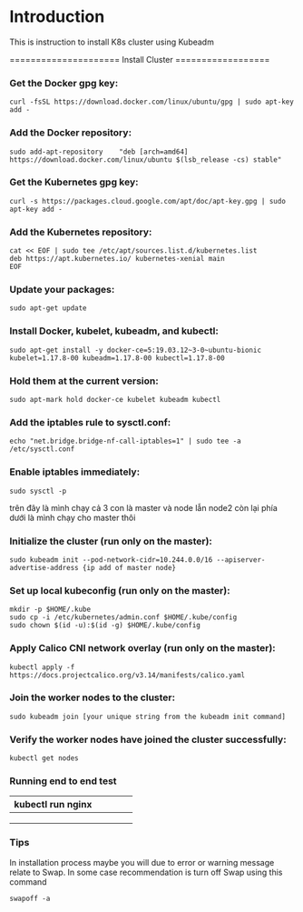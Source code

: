 # Introduction 
This is instruction to install K8s cluster using Kubeadm

===================== Install Cluster ==================

### Get the Docker gpg key:
```
curl -fsSL https://download.docker.com/linux/ubuntu/gpg | sudo apt-key add -
```
### Add the Docker repository:
```
sudo add-apt-repository    "deb [arch=amd64] https://download.docker.com/linux/ubuntu $(lsb_release -cs) stable"
```
### Get the Kubernetes gpg key:
```
curl -s https://packages.cloud.google.com/apt/doc/apt-key.gpg | sudo apt-key add -
```
### Add the Kubernetes repository:
```
cat << EOF | sudo tee /etc/apt/sources.list.d/kubernetes.list
deb https://apt.kubernetes.io/ kubernetes-xenial main
EOF
```
### Update your packages:
```
sudo apt-get update
```
### Install Docker, kubelet, kubeadm, and kubectl:
```
sudo apt-get install -y docker-ce=5:19.03.12~3-0~ubuntu-bionic kubelet=1.17.8-00 kubeadm=1.17.8-00 kubectl=1.17.8-00
```
### Hold them at the current version:
```
sudo apt-mark hold docker-ce kubelet kubeadm kubectl
```
### Add the iptables rule to sysctl.conf:
```
echo "net.bridge.bridge-nf-call-iptables=1" | sudo tee -a /etc/sysctl.conf
```
### Enable iptables immediately:
```
sudo sysctl -p
```
trên đây là mình chạy cả 3 con là master và node lẫn node2
còn lại phía dưới là mình chạy cho master thôi
### Initialize the cluster (run only on the master):
```
sudo kubeadm init --pod-network-cidr=10.244.0.0/16 --apiserver-advertise-address {ip add of master node}
```
### Set up local kubeconfig (run only on the master):
```
mkdir -p $HOME/.kube
sudo cp -i /etc/kubernetes/admin.conf $HOME/.kube/config
sudo chown $(id -u):$(id -g) $HOME/.kube/config
```
### Apply Calico CNI network overlay (run only on the master):
```
kubectl apply -f https://docs.projectcalico.org/v3.14/manifests/calico.yaml
```
### Join the worker nodes to the cluster:
```
sudo kubeadm join [your unique string from the kubeadm init command]
```
### Verify the worker nodes have joined the cluster successfully:
```
kubectl get nodes
```
### Running end to end test
|  kubectl run nginx  |   |   |   |   |
|---|---|---|---|---|
|   |   |   |   |   |
|   |   |   |   |   |
|   |   |   |   |   |

### Tips

In installation process maybe you will due to error or warning message relate to Swap.
In some case recommendation is turn off Swap using this command 
```
swapoff -a 
``` 

